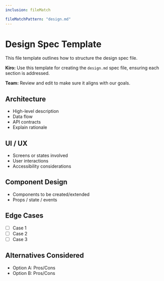 ```yaml
---
inclusion: fileMatch

fileMatchPattern: "design.md"
---
```


# Design Spec Template

This file template outlines how to structure the design spec file.

**Kiro:** Use this template for creating the `design.md` spec file, ensuring each section is addressed.

**Team:** Review and edit to make sure it aligns with our goals.

## Architecture

- High-level description
- Data flow
- API contracts
- Explain rationale

## UI / UX

- Screens or states involved
- User interactions
- Accessibility considerations

## Component Design

- Components to be created/extended
- Props / state / events

## Edge Cases

- [ ] Case 1
- [ ] Case 2
- [ ] Case 3

## Alternatives Considered

- Option A: Pros/Cons
- Option B: Pros/Cons
